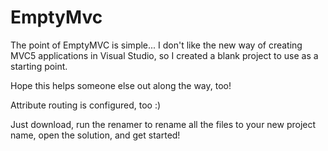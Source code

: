 # EmptyMvc

The point of EmptyMVC is simple... I don't like the new way of creating MVC5 applications in Visual Studio, so I created a blank project to use as a starting point.

Hope this helps someone else out along the way, too!

Attribute routing is configured, too :)

Just download, run the renamer to rename all the files to your new project name, open the solution, and get started!
